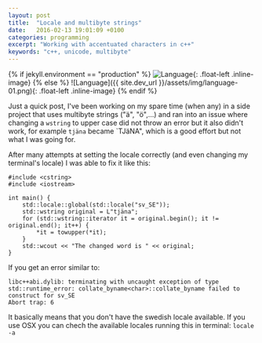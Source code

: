 ```yaml
---
layout: post
title:  "Locale and multibyte strings"
date:   2016-02-13 19:01:09 +0100
categories: programming
excerpt: "Working with accentuated characters in c++"
keywords: "c++, unicode, multibyte"
---
```

{% if jekyll.environment == "production" %}
![Language](http://purefan.me/assets/img/language-01.png){: .float-left .inline-image}
{% else %}
![Language]({{ site.dev_url }}/assets/img/language-01.png){: .float-left .inline-image}
{% endif %}

Just a quick post, I've been working on my spare time (when any) in a side project that uses multibyte strings ("ä", "ö",...) and ran into an issue where changing a `wstring` to upper case did not throw an error but it also didn't work, for example `tjäna` became `TJäNA", which is a good effort but not what I was going for.

After many attempts at setting the locale correctly (and even changing my terminal's locale) I was able to fix it like this:

    #include <cstring>
    #include <iostream>

    int main() {
        std::locale::global(std::locale("sv_SE"));
        std::wstring original = L"tjäna";
        for (std::wstring::iterator it = original.begin(); it != original.end(); it++) {
            *it = towupper(*it);
        }
        std::wcout << "The changed word is " << original;
    }


If you get an error similar to:


    libc++abi.dylib: terminating with uncaught exception of type std::runtime_error: collate_byname<char>::collate_byname failed to construct for sv_SE
    Abort trap: 6


It basically means that you don't have the swedish locale available. If you use OSX you can chech the available locales running this in terminal: `locale -a`